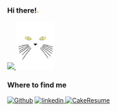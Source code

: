 <h3> Hi there!<img src="https://github.com/hd4y2t/hd4y2t/blob/main/assets/gift/wave.gif" width="5px">
</h3>
<p>  
  <a href="https://github.com/hd4y2t" >
<img src="https://github-readme-stats.vercel.app/api?username=hd4y2t&show_icons=true&bg_color=0d1117&icon_color=4b8dda&title_color=199afc&text_color=8a939d">
 <a href="https://github.com/hd4y2t" >
<img src="https://github.com/hd4y2t/hd4y2t/blob/main/assets/gift/cat2.gif" href="https://github.com/hd4y2t"  width="90" height="110">
 
<!--    [![Top Langs](https://github-readme-stats.vercel.app/api/top-langs/?username=hd4y2t&layout=compact)](https://github.com/hd4y2t) -->
 <!-- ![](https://komarev.com/ghpvc/?username=52199422&color=1897f8&label=PROFILE+VIEWS) -->
  
</p>

<p align=center><a>
  <h3>Where to find me</h3></a>
</p>
   
<p>
<div>
<a href="https://github.com/hd4y2t" target="_blank"><img alt="Github" src="https://img.shields.io/badge/GitHub-%2312100E.svg?&style=for-the-badge&logo=Github&logoColor=white" /></a> <a href="https://github.com/hd4y2t" target="_blank">
<!--   <a href="https://linkedin.com/in/hd4y2t" target="_blank"><img alt="Linkedin" src="https://img.shields.io/badge/Linkedin-%2312100E.svg?&style=for-the-badge&logo=Linkedin&logoColor=blue" /></a> <a href="https://linkedin.com/in/hd4y2t" target="_blank"> -->
<!--   <a href="https://gitlab.com/hd4y2t" target="_blank"><img alt="Gitlab" src="https://img.shields.io/badge/Gitlab-%2312100E.svg?&style=for-the-badge&logo=Gitlab&logoColor=white" /></a> <a href="https://gitlab.com/hd4y2t" target="_blank"> -->

<a href="https://linkedin.com/in/hd4y2t" target="_blank">
<img src="https://img.shields.io/badge/linkedin-2f7cc9?&style=for-the-badge&logo=Linkedin&logoColor=white" alt=linkedin style="margin-bottom: 5px;" />
  
<a href="https://linkedin.com/in/hd4y2t" target="_blank">
  </a>


<a href="https://www.cakeresume.com/me/muhammad-hidayat-2a2ab7" target="_blank">
<img src="https://img.shields.io/badge/cakeresume-07C160?&style=for-the-badge&logo=CakeResume&logoColor=white" alt=CakeResume style="margin-bottom: 5px;" />
<a href="https://www.cakeresume.com/me/muhammad-hidayat-2a2ab7" target="_blank">
  </a>

  <!--  <a href="https://www.facebook.com/profile.php?id=100008265035119" target="_blank">
<img src=https://img.shields.io/badge/facebook-%232E87FB.svg?&style=for-the-badge&logo=facebook&logoColor=white alt=facebook style="margin-bottom: 5px;" />
</a> -->
   <div>
    
</div>
<div>
<!-- <img src="https://raw.githubusercontent.com/hd4y2t/hd4y2t/output/github-contribution-grid-snake.svg" /> -->
</div>
</div>
<div>
<!--   <img src="https://spotify-github-profile.vercel.app/api/view?uid=cy4a1pt8vhmz0j0gjyrj0oigi&cover_image=true&theme=novatorem" /></div>   -->

</p>
<!-- 
 <img src="https://raw.githubusercontent.com/hd4y2t/hd4y2t/output/github-contribution-grid-snake.svg" /> -->
